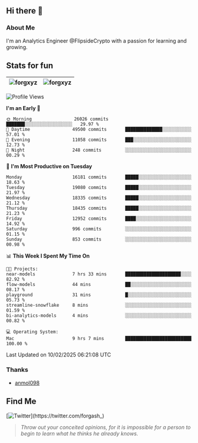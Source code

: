 ## Hi there 👋

### About Me

I'm an Analytics Engineer @FlipsideCrypto with a passion for learning and growing.
  
## Stats for fun

| <img align="center" src="https://github-readme-streak-stats.herokuapp.com/?user=forgxyz&theme=tokyonight" alt="forgxyz" /> | <img align="center" src="https://github-readme-stats.vercel.app/api?username=forgxyz&theme=tokyonight&show_icons=true" alt="forgxyz" /> |
| ------------- |------------- |


<!--START_SECTION:waka-->
![Profile Views](http://img.shields.io/badge/Profile%20Views-9-blue)

**I'm an Early 🐤** 

```text
🌞 Morning                26026 commits       ███████░░░░░░░░░░░░░░░░░░   29.97 % 
🌆 Daytime                49500 commits       ██████████████░░░░░░░░░░░   57.01 % 
🌃 Evening                11058 commits       ███░░░░░░░░░░░░░░░░░░░░░░   12.73 % 
🌙 Night                  248 commits         ░░░░░░░░░░░░░░░░░░░░░░░░░   00.29 % 
```
📅 **I'm Most Productive on Tuesday** 

```text
Monday                   16181 commits       █████░░░░░░░░░░░░░░░░░░░░   18.63 % 
Tuesday                  19080 commits       █████░░░░░░░░░░░░░░░░░░░░   21.97 % 
Wednesday                18335 commits       █████░░░░░░░░░░░░░░░░░░░░   21.12 % 
Thursday                 18435 commits       █████░░░░░░░░░░░░░░░░░░░░   21.23 % 
Friday                   12952 commits       ████░░░░░░░░░░░░░░░░░░░░░   14.92 % 
Saturday                 996 commits         ░░░░░░░░░░░░░░░░░░░░░░░░░   01.15 % 
Sunday                   853 commits         ░░░░░░░░░░░░░░░░░░░░░░░░░   00.98 % 
```


📊 **This Week I Spent My Time On** 

```text
🐱‍💻 Projects: 
near-models              7 hrs 33 mins       █████████████████████░░░░   82.92 % 
flow-models              44 mins             ██░░░░░░░░░░░░░░░░░░░░░░░   08.17 % 
playground               31 mins             █░░░░░░░░░░░░░░░░░░░░░░░░   05.73 % 
streamline-snowflake     8 mins              ░░░░░░░░░░░░░░░░░░░░░░░░░   01.59 % 
bi-analytics-models      4 mins              ░░░░░░░░░░░░░░░░░░░░░░░░░   00.82 % 

💻 Operating System: 
Mac                      9 hrs 7 mins        █████████████████████████   100.00 % 
```


 Last Updated on 10/02/2025 06:21:08 UTC
<!--END_SECTION:waka-->

### Thanks
 - [anmol098](https://github.com/anmol098/waka-readme-stats/)
  
## Find Me
[![Twitter](https://img.shields.io/twitter/url/https/twitter.com/forgash_.svg?style=social&label=Follow%20%40forgash_)](https://twitter.com/forgash_)


> *Throw out your conceited opinions, for it is impossible for a person to begin to learn what he thinks he already knows.* 
